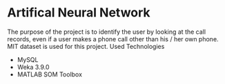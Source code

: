 # Artifical Neural Network

The purpose of the project is to identify the user by looking at the call records, even if a user makes a
phone call other than his / her own phone. MIT dataset is used for this project.
Used Technologies
- MySQL
- Weka 3.9.0
- MATLAB SOM Toolbox
